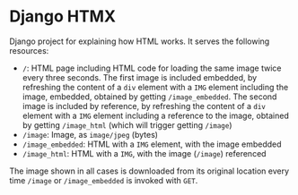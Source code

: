 # Django HTMX

Django project for explaining how HTML works. It serves the following resources:

* `/`: HTML page including HTML code for loading the same image twice every three seconds. The first image is included embedded, by refreshing the content of a `div` element with a `IMG` element including the image, embedded, obtained by getting `/image_embedded`. The second image is included by reference, by refreshing the content of a `div` element with a `IMG` element including a reference to the image, obtained by getting `/image_html` (which will trigger getting `/image`)
* `/image`: Image, as `image/jpeg` (bytes)
* `/image_embedded`: HTML with a `IMG` element, with the image embedded
* `/image_html`: HTML with a `IMG`, with the image (`/image`) referenced

The image shown in all cases is downloaded from its original location every time `/image` or `/image_embedded` is invoked with `GET`.